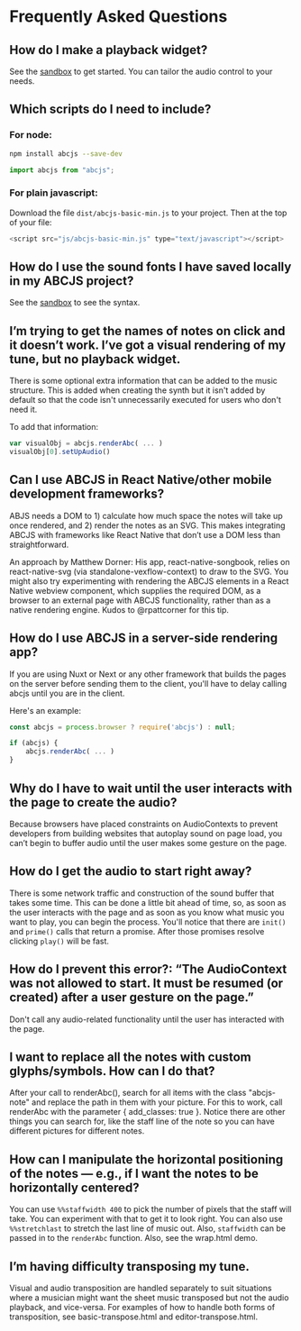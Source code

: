 # Frequently Asked Questions

## How do I make a playback widget?
See the [sandbox](../audio/synthesizer-sandbox.md) to get started. You can tailor the audio control to your needs.

## Which scripts do I need to include?


### For node:
```bash
npm install abcjs --save-dev
```
```javascript
import abcjs from "abcjs";
```

### For plain javascript:

Download the file `dist/abcjs-basic-min.js` to your project. Then at the top of your file:
```javascript
<script src="js/abcjs-basic-min.js" type="text/javascript"></script>
```

## How do I use the sound fonts I have saved locally in my ABCJS project?

See the [sandbox](../audio/synthesizer-sandbox.md) to see the syntax.

## I’m trying to get the names of notes on click and it doesn’t work. I’ve got a visual rendering of my tune, but no playback widget.

There is some optional extra information that can be added to the music structure. This is added when creating the synth but it isn't added by default so that the code isn't unnecessarily executed for users who don't need it.

To add that information:
```javascript
var visualObj = abcjs.renderAbc( ... )
visualObj[0].setUpAudio()
```

## Can I use ABCJS in React Native/other mobile development frameworks?

ABJS needs a DOM to 1) calculate how much space the notes will take up once rendered, and 2) render the notes as an SVG. This makes integrating ABCJS with frameworks like React Native that don’t use a DOM less than straightforward.

An approach by Matthew Dorner: His app, react-native-songbook, relies on react-native-svg (via standalone-vexflow-context) to draw to the SVG. You might also try experimenting with rendering the ABCJS elements in a React Native webview component, which supplies the required DOM, as a browser to an external page with ABCJS functionality, rather than as a native rendering engine. Kudos to @rpattcorner for this tip.

## How do I use ABCJS in a server-side rendering app?

If you are using Nuxt or Next or any other framework that builds the pages on the server before sending them to the client, you'll have to delay calling abcjs until you are in the client.

Here's an example:
```javascript
const abcjs = process.browser ? require('abcjs') : null;

if (abcjs) {
	abcjs.renderAbc( ... )
}
```
## Why do I have to wait until the user interacts with the page to create the audio?

Because browsers have placed constraints on AudioContexts to prevent developers from building websites that autoplay sound on page load, you can’t begin to buffer audio until the user makes some gesture on the page. 

## How do I get the audio to start right away?

There is some network traffic and construction of the sound buffer that takes some time. This can be done a little bit ahead of time, so, as soon as the user interacts with the page and as soon as you know what music you want to play, you can begin the process. You'll notice that there are `init()` and `prime()` calls that return a promise. After those promises resolve clicking `play()` will be fast.

## How do I prevent this error?: “The AudioContext was not allowed to start. It must be resumed (or created) after a user gesture on the page.”

Don't call any audio-related functionality until the user has interacted with the page. 

## I want to replace all the notes with custom glyphs/symbols. How can I do that?

After your call to renderAbc(), search for all items with the class "abcjs-note" and replace the path in them with your picture.
For this to work, call renderAbc with the parameter { add_classes: true }. Notice there are other things you can search for, like the staff line of the note so you can have different pictures for different notes.

## How can I manipulate the horizontal positioning of the notes — e.g., if I want the notes to be horizontally centered?

You can use `%%staffwidth 400` to pick the number of pixels that the staff will take. You can experiment with that to get it to look right. You can also use `%%stretchlast` to stretch the last line of music out. Also, `staffwidth` can be passed in to the `renderAbc` function. Also, see the wrap.html demo.

## I’m having difficulty transposing my tune.
Visual and audio transposition are handled separately to suit situations where a musician might want the sheet music transposed but not the audio playback, and vice-versa. For examples of how to handle both forms of transposition, see basic-transpose.html and editor-transpose.html.
